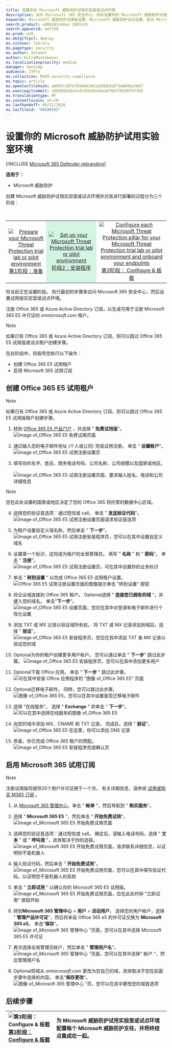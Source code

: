 ```yaml
---
title: 设置你的 Microsoft 威胁防护试用实验室或试点环境
description: 访问 Microsoft 365 安全中心，然后设置你的 Microsoft 威胁防护试用实验室环境
keywords: Microsoft 威胁防护试用版设置，Microsoft 威胁防护试点设置，尝试 Microsoft 威胁防护，Microsoft 威胁 Protection 评估实验室安装程序
search.product: eADQiWindows 10XVcnh
search.appverid: met150
ms.prod: w10
ms.mktglfcycl: deploy
ms.sitesec: library
ms.pagetype: security
ms.author: dolmont
author: DulceMontemayor
ms.localizationpriority: medium
manager: dansimp
audience: ITPro
ms.collection: M365-security-compliance
ms.topic: article
ms.openlocfilehash: a0997c107e78104619e1e05b8d1073e8690a3667
ms.sourcegitcommit: c083602dda3cdcb5b58cb8aa070d77019075f765
ms.translationtype: MT
ms.contentlocale: zh-CN
ms.lasthandoff: 09/22/2020
ms.locfileid: "48195555"
---
```

# <a name="set-up-your-microsoft-threat-protection-trial-lab-environment"></a>设置你的 Microsoft 威胁防护试用实验室环境 

[!INCLUDE [Microsoft 365 Defender rebranding](../includes/microsoft-defender.md)]


**适用于：**
- Microsoft 威胁防护 


创建 Microsoft 威胁防护试用实验室或试点环境并对其进行部署的过程分为三个阶段：

<br>
<table border="0" width="100%" align="center">
  <tr style="text-align:center;">
    <td align="center" style="width:25%; border:0;" >
      <a href= "https://docs.microsoft.com/microsoft-365/security/mtp/prepare-mtpeval?view=o365-worldwide"> 
        <img src="../../media/prepare.png" alt="Prepare your Microsoft Threat Protection trial lab or pilot environment" title="准备 Microsoft 威胁防护评估实验室或试点环境" />
      <br/>第1阶段：准备 </a><br>
    </td>
     <td align="center"bgcolor="#d5f5e3">
      <a href="https://docs.microsoft.com/microsoft-365/security/mtp/setup-mtpeval?view=o365-worldwide">
        <img src="../../media/setup.png" alt="Set up your Microsoft Threat Protection trial lab or pilot environment" title="设置你的 Microsoft 威胁防护试用实验室或试点环境" />
      <br/>阶段2：安装程序 </a><br>
    </td>
    <td align="center">
      <a href="https://docs.microsoft.com/microsoft-365/security/mtp/config-mtpeval?view=o365-worldwide">
        <img src="../../media/config-onboard.png" alt="
Configure each Microsoft Threat Protection pillar for your Microsoft Threat Protection trial lab or pilot environment and onboard your endpoints" title="
为 Microsoft 威胁防护试用实验室或试点环境配置每个 Microsoft 威胁防护支柱，并将终结点集成在一起" />
      <br/>第3阶段： Configure & 板载 </a><br>
</td>


  </tr>
</table>

你当前正在设置阶段。 执行最初的步骤来访问 Microsoft 365 安全中心，然后设置试用版实验室或试点环境。

注册 Office 365 或 Azure Active Directory 订阅，以生成可用于注册 Microsoft 365 E5 许可证的 *onmicrosoft.com* 租户。 

>[!NOTE]
>如果已有 Office 365 或 Azure Active Directory 订阅，则可以跳过 Office 365 E5 试用版或试点租户创建步骤。

在此阶段中，将指导您执行以下操作：
- 创建 Office 365 E5 试用租户
- 启用 Microsoft 365 试用订阅


## <a name="create-an-office-365-e5-trial-tenant"></a>创建 Office 365 E5 试用租户
>[!NOTE]
>如果已有 Office 365 或 Azure Active Directory 订阅，则可以跳过 Office 365 E5 试用版租户创建步骤。

1. 转到 [Office 365 E5 产品门户](https://www.microsoft.com/microsoft-365/business/office-365-enterprise-e5-business-software?activetab=pivot%3aoverviewtab) ，并选择 " **免费试用版**"。
![Image of_Office 365 E5 免费试用页面](../../media/mtp-eval-9.png) <br>
  
2. 通过输入您的电子邮件地址 (个人或公司) 完成试用注册。 单击 " **设置帐户**"。
![Image of_Office 365 E5 试用注册设置页](../../media/mtp-eval-10.png) <br> 

3. 填写你的名字、姓氏、商务电话号码、公司名称、公司规模以及国家或地区。  
<br>![Image of_Office 365 E5 试用注册设置页面，要求输入姓名、电话和公司详细信息](../../media/mtp-eval-11.png) <br>
>[!NOTE]
>您在此处设置的国家或地区决定了您的 Office 365 将托管的数据中心区域。
  
4. 选择您的验证首选项：通过短信或 call。 单击 " **发送验证代码**"。 
![Image of_Office 365 E5 试用注册设置页面请求验证首选项](../../media/mtp-eval-12.png) <br>

5. 为租户设置自定义域名称，然后单击 " **下一步**"。
<br>![Image of_Office 365 E5 试用注册安装程序页，您可以在其中设置自定义域名](../../media/mtp-eval-13.png) <br>
 
6. 设置第一个标识，这将成为租户的全局管理员。 填写 " **名称** " 和 " **密码**"。 单击 " **注册**"。
![Image of_Office 365 E5 试用注册设置页，可在其中设置你的业务标识](../../media/mtp-eval-14.png) <br>

7. 单击 " **转到设置** " 以完成 Office 365 E5 试用租户设置。
<br>![Office 365 E5 试用注册设置页面的图像提示单击 "转到设置" 按钮](../../media/mtp-eval-15.png) <br>

8. 将企业域连接到 Office 365 租户。 Optional选择 " **连接您已拥有的域** "，并键入您的域名。 单击“**下一步**”。
<br>![Image of_Office 365 E5 设置页面，您应在其中对登录和电子邮件进行个性化设置](../../media/mtp-eval-16.png) <br>
 
9. 添加 TXT 或 MX 记录以验证域所有权。 将 TXT 或 MX 记录添加到域后，选择 " **验证**"。
<br>![Image of_Office 365 E5 安装程序页，您应在其中添加 TXT 条 MX 记录以验证您的域](../../media/mtp-eval-17.png) <br>
 
10. Optional为你的租户创建更多用户帐户。 您可以通过单击 " **下一步**" 跳过此步骤。
![Image of_Office 365 E5 安装程序页，您可以在其中添加更多用户](../../media/mtp-eval-18.png) <br>
 
11. Optional下载 Office 应用。 单击 " **下一步** " 跳过此步骤。 
<br>![可在其中安装 Office 应用程序的 "图像 of_Office 365 E5" 页面](../../media/mtp-eval-19.png) <br>

12. Optional迁移电子邮件。 同样，您可以跳过此步骤。
<br>![图像 of_Office 365 E5，您可以在其中设置是否迁移电子邮件](../../media/mtp-eval-20.png) <br>
 
13. 选择 "在线服务"。 选择 " **Exchange** " 并单击 " **下一步**"。 
<br>![可以在其中选择在线服务的图像 of_Office 365 E5](../../media/mtp-eval-21.png) <br>

14. 向您的域中添加 MX、CNAME 和 TXT 记录。 完成后，选择 " **验证**"。
<br>![Image of_Office 365 E5 在这里，你可以添加 DNS 记录](../../media/mtp-eval-22.png) <br>
 
15. 恭喜，你已完成 Office 365 租户的预配。
<br>![Image of_Office 365 E5 安装程序完成确认页](../../media/mtp-eval-23.png) <br>

## <a name="enable-microsoft-365-trial-subscription"></a>启用 Microsoft 365 试用订阅

>[!NOTE]
>注册试用版将提供25个用户许可证用于一个月。 有关详细信息，请参阅 [试用或购买 M365 订阅](https://docs.microsoft.com/microsoft-365/commerce/try-or-buy-microsoft-365#try-or-buy-a-microsoft-365-subscription-1) 。

1. 从 [Microsoft 365 管理中心](https://admin.microsoft.com/)，单击 " **帐单** "，然后导航到 " **购买服务**"。

2. 选择 " **Microsoft 365 E5** "，然后单击 " **开始免费试用**"。 
![Image of_Microsoft 365 E5 开始免费试用页面](../../media/mtp-eval-24.png) <br>

3. 选择您的验证首选项：通过短信或 call。 确定后，请输入电话号码，选择 " **文本** " 或 " **呼叫我** "，具体取决于你的选择。
![Image of_Microsoft 365 E5 开始免费试用页面，请求联系详细信息，以证明你不是机器人](../../media/mtp-eval-25.png) <br>
 
4. 输入验证代码，然后单击 " **开始免费试用**"。 
<br>![Image of_Microsoft 365 E5 开始免费试用页面，您可以在其中填写验证代码，以证明您不是机器人的系统](../../media/mtp-eval-26.png) <br>

5. 单击 " **立即试用** " 以确认你的 Microsoft 365 E5 试用版。
<br>![Image of_Microsoft 365 E5 开始免费试用页面，应在此处时钟 "立即试用" 按钮开始](../../media/mtp-eval-27.png) <br>
 
6. 转到**Microsoft 365 管理中心**  >  **用户**  >  **活动用户**。 选择您的用户帐户，选择 " **管理产品许可证**"，然后将来自 Office 365 e5 的许可证交换为 **Microsoft 365 e5**。 单击“**保存**”。
![Image of_Microsoft 365 管理中心 "页面，您可以在其中选择 Microsoft 365 E5 许可证](../../media/mtp-eval-28.png) <br>
 
7. 再次选择全局管理员帐户，然后单击 " **管理用户名**"。
<br>![Image of_Microsoft 365 管理中心 "页面，您可以在其中选择" 帐户 "，然后管理用户名](../../media/mtp-eval-29.png) <br>

8. Optional将域从 *onmicrosoft.com* 更改为您自己的域，具体取决于您在前面步骤中选择的内容。 单击“**保存更改**”。
<br>![图像 of_Microsoft 365 管理中心 "页，您可以在其中更改您的域首选项](../../media/mtp-eval-30.png) <br>



## <a name="next-step"></a>后续步骤
|![第3阶段： Configure & 板载](../../media/config-onboard.png) <br>[第3阶段： Configure & 板载](config-mtpeval.md) | 为 Microsoft 威胁防护试用实验室或试点环境配置每个 Microsoft 威胁防护支柱，并将终结点集成在一起。
|:-------|:-----|

